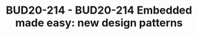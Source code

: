 ---
categories:
- bud20
image:
  featured: 'true'
  path: https://static.linaro.org/connect/bud20/images/BUD20-214.png
session_id: BUD20-214
session_speakers:
- speaker_bio: François-Frédéric is an entrepreneur with 30 years of experience in
    technical, sales and marketing positions. Prior to joining Linaro, François-Frédéric
    was VP Business Development at 6WIND where he has been instrumental in creating
    success for SDN and NFV offerings.<br /> <br /> Prior to that, he has been CTO
    and co-founder of Vedicis where he led architecture and development teams, and
    previously he held several technical and marketing functions at Olivetti, Unisys,
    Access360, Tempoline, Versada Networks, NetSecureOne and Radware.<br /> <br />
    François-Frédéric holds a degree in computing science from Université de Paris
    VII. He is the author of seven patents.
  speaker_company: Linaro
  speaker_image: http://avatars.sched.co/b/dc/4710353/avatar.jpg.320x320px.jpg?080
  speaker_name: François-Frédéric Ozog
  speaker_position: Linaro Edge & Fog computing group director
  speaker_role: attendee, speaker
session_track: IoT Fog/Gateway/Edge Computing
tag: session
tags: IoT Fog/Gateway/Edge Computing
title: 'BUD20-214 - BUD20-214 Embedded made easy: new design patterns'
---